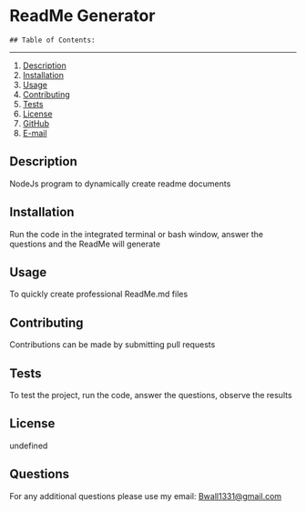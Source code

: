 # ReadMe Generator


    ## Table of Contents:
***
  1. [Description](#description) 
  2. [Installation](#Installation)
  3. [Usage](#Usage)  
  4. [Contributing](#Contributing)
  5. [Tests](#Tests)
  6. [License](#License)
  7. [GitHub](#GitHub)
  8. [E-mail](#E-mail)

## Description
NodeJs program to dynamically create readme documents 

## Installation
Run the code in the integrated terminal or bash window, answer the questions and the ReadMe will generate

## Usage
To quickly create professional ReadMe.md files

## Contributing
Contributions can be made by submitting pull requests

## Tests
To test the project, run the code, answer the questions, observe the results

## License
undefined

## Questions
For any additional questions please use my email: Bwall1331@gmail.com
